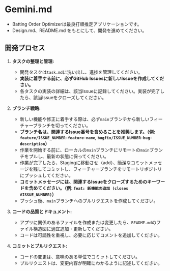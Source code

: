 # Gemini.md

* Batting Order Optimizerは最良打順推定アプリケーションです。
* Design.md、README.md をもとにして、開発を進めてください。

## 開発プロセス

1.  **タスクの整理と管理:**
    *   開発タスクは`task.md`に洗い出し、進捗を管理してください。
    *   **実装に着手する前に、必ずGitHub Issuesに新しいIssueを作成してください。**
    *   各タスクの実装の詳細は、該当Issueに記録してください。実装が完了したら、該当Issueをクローズしてください。

2.  **ブランチ戦略:**
    *   新しい機能や修正に着手する際は、必ず`main`ブランチから新しいフィーチャーブランチを切ってください。
    *   **ブランチ名は、関連するIssue番号を含めることを推奨します。（例: `feature/ISSUE_NUMBER-feature-name`, `bugfix/ISSUE_NUMBER-bug-description`）**
    *   作業を開始する前に、ローカルの`main`ブランチにリモートの`main`ブランチをプルし、最新の状態に保ってください。
    *   作業が完了したら、Stagingに移動させ（add）、簡潔なコミットメッセージを残してコミットし、フィーチャーブランチをリモートリポジトリにプッシュしてください。
    *   **コミットメッセージには、関連するIssueをクローズするためのキーワードを含めてください。（例: `feat: 新機能の追加 (closes #ISSUE_NUMBER)`）**
    *   プッシュ後、`main`ブランチへのプルリクエストを作成してください。

3.  **コードの品質とドキュメント:**
    *   アプリに関係のあるファイルを作成または変更したら、`README.md`のファイル構造図に適宜追加・更新してください。
    *   コードは可読性を重視し、必要に応じてコメントを追加してください。

4.  **コミットとプルリクエスト:**
    *   コードの変更は、意味のある単位でコミットしてください。
    *   プルリクエストは、変更内容が明確にわかるように記述してください。
